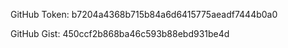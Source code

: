 GitHub Token: b7204a4368b715b84a6d6415775aeadf7444b0a0

GitHub Gist: 450ccf2b868ba46c593b88ebd931be4d
